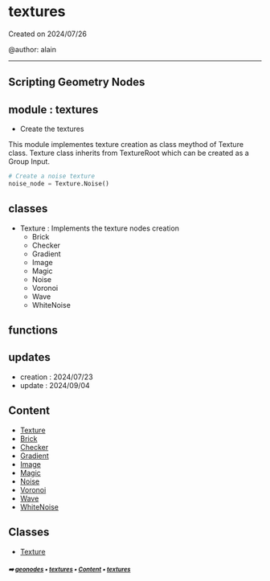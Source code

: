 # textures

Created on 2024/07/26

@author: alain

-----------------------------------------------------
Scripting Geometry Nodes
-----------------------------------------------------

module : textures
-----------------
- Create the textures

This module implementes texture creation as class meythod of Texture class.
Texture class inherits from TextureRoot which can be created as a Group Input.

```  python
# Create a noise texture
noise_node = Texture.Noise()
```

classes
-------
- Texture       : Implements the texture nodes creation
    - Brick
    - Checker
    - Gradient
    - Image
    - Magic
    - Noise
    - Voronoi
    - Wave
    - WhiteNoise

functions
---------

updates
-------
- creation : 2024/07/23
- update : 2024/09/04

## Content

- [Texture](geono-textu-texture.md#texture)
- [Brick](geono-textu-texture.md#brick)
- [Checker](geono-textu-texture.md#checker)
- [Gradient](geono-textu-texture.md#gradient)
- [Image](geono-textu-texture.md#image)
- [Magic](geono-textu-texture.md#magic)
- [Noise](geono-textu-texture.md#noise)
- [Voronoi](geono-textu-texture.md#voronoi)
- [Wave](geono-textu-texture.md#wave)
- [WhiteNoise](geono-textu-texture.md#whitenoise)

## Classes



- [Texture](geono-textu-texture.md#texture)

##### <sub>:arrow_right: [geonodes](index.md#geonodes) :black_small_square: [textures](geono-textu---textures.md#textures) :black_small_square: [Content](geono-textu---textures.md#content) :black_small_square: [textures](geono-textu---textures.md#textures)</sub>